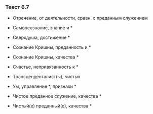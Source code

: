 ### Текст 6.7

- Отречение, от деятельности, сравн. с преданным служением

- Самоосознание, знание и *

- Сверхдуша, достижение *

- Сознание Кришны, преданность и *

- Сознание Кришны, качества *

- Счастье, непривязанность к *

- Трансценденталист(ы), чистых

- Ум, управление *, признаки *

- Чистое преданное служение, качества *

- Чистый(е) преданный(е), качества *
	
